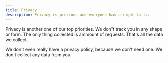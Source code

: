 ```yaml
---
title: Privacy
description: Privacy is precious and everyone has a right to it.
---
```


Privacy is another one of our top priorities. We don't track you in any shape or form.
The only thing collected is ammount of requests. That's all the data we collect.

We don't even really have a privacy policy, because
we don't need one. We don't collect any data from you.
